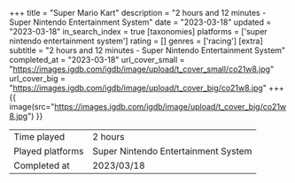 +++
title = "Super Mario Kart"
description = "2 hours and 12 minutes - Super Nintendo Entertainment System"
date = "2023-03-18"
updated = "2023-03-18"
in_search_index = true
[taxonomies]
platforms = ['super nintendo entertainment system']
rating = []
genres = ['racing']
[extra]
subtitle = "2 hours and 12 minutes - Super Nintendo Entertainment System"
completed_at = "2023-03-18"
url_cover_small = "https://images.igdb.com/igdb/image/upload/t_cover_small/co21w8.jpg"
url_cover_big = "https://images.igdb.com/igdb/image/upload/t_cover_big/co21w8.jpg"
+++
{{ image(src="https://images.igdb.com/igdb/image/upload/t_cover_big/co21w8.jpg") }}

|              |            |
| ------------ | ---------- |
| Time played  | 2 hours |
| Played platforms    | Super Nintendo Entertainment System |
| Completed at | 2023/03/18 |


